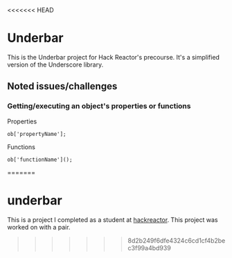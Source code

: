 <<<<<<< HEAD
# Underbar
This is the Underbar project for Hack Reactor's precourse. It's a simplified version of the Underscore library.

## Noted issues/challenges
### Getting/executing an object's properties or functions

Properties
```
ob['propertyName'];
```

Functions
```
ob['functionName']();
```
=======
# underbar
This is a project I completed as a student at [hackreactor](http://hackreactor.com). This project was worked on with a pair.
>>>>>>> 8d2b249f6dfe4324c6cd1cf4b2bec3f99a4bd939

